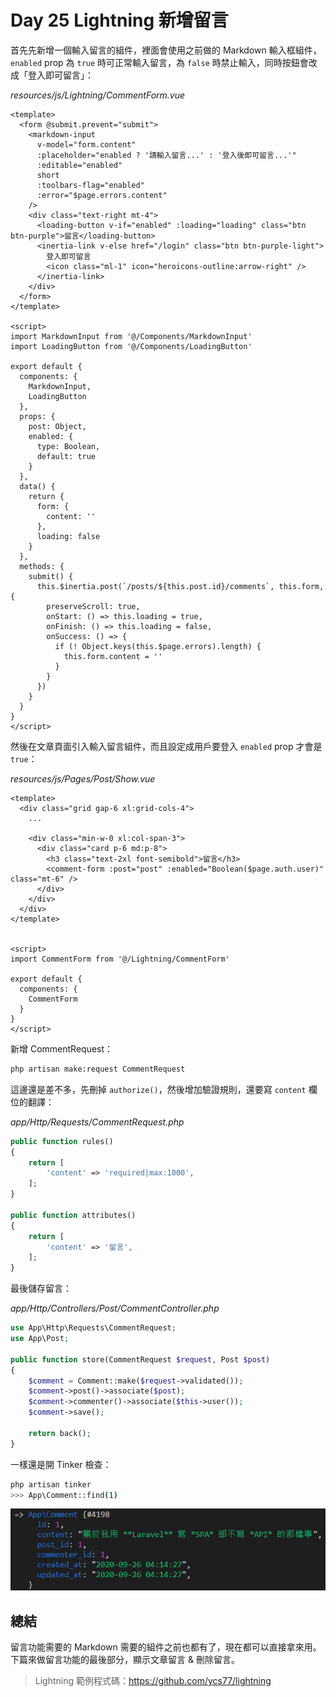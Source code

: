 # Day 25 Lightning 新增留言

首先先新增一個輸入留言的組件，裡面會使用之前做的 Markdown 輸入框組件，`enabled` prop 為 `true` 時可正常輸入留言，為 `false` 時禁止輸入，同時按鈕會改成「登入即可留言」：

*resources/js/Lightning/CommentForm.vue*
```vue
<template>
  <form @submit.prevent="submit">
    <markdown-input
      v-model="form.content"
      :placeholder="enabled ? '請輸入留言...' : '登入後即可留言...'"
      :editable="enabled"
      short
      :toolbars-flag="enabled"
      :error="$page.errors.content"
    />
    <div class="text-right mt-4">
      <loading-button v-if="enabled" :loading="loading" class="btn btn-purple">留言</loading-button>
      <inertia-link v-else href="/login" class="btn btn-purple-light">
        登入即可留言
        <icon class="ml-1" icon="heroicons-outline:arrow-right" />
      </inertia-link>
    </div>
  </form>
</template>

<script>
import MarkdownInput from '@/Components/MarkdownInput'
import LoadingButton from '@/Components/LoadingButton'

export default {
  components: {
    MarkdownInput,
    LoadingButton
  },
  props: {
    post: Object,
    enabled: {
      type: Boolean,
      default: true
    }
  },
  data() {
    return {
      form: {
        content: ''
      },
      loading: false
    }
  },
  methods: {
    submit() {
      this.$inertia.post(`/posts/${this.post.id}/comments`, this.form, {
        preserveScroll: true,
        onStart: () => this.loading = true,
        onFinish: () => this.loading = false,
        onSuccess: () => {
          if (! Object.keys(this.$page.errors).length) {
            this.form.content = ''
          }
        }
      })
    }
  }
}
</script>
```

然後在文章頁面引入輸入留言組件，而且設定成用戶要登入 `enabled` prop 才會是 `true`：

*resources/js/Pages/Post/Show.vue*
```vue
<template>
  <div class="grid gap-6 xl:grid-cols-4">
    ...

    <div class="min-w-0 xl:col-span-3">
      <div class="card p-6 md:p-8">
        <h3 class="text-2xl font-semibold">留言</h3>
        <comment-form :post="post" :enabled="Boolean($page.auth.user)" class="mt-6" />
      </div>
    </div>
  </div>
</template>


<script>
import CommentForm from '@/Lightning/CommentForm'

export default {
  components: {
    CommentForm
  }
}
</script>
```

新增 CommentRequest：

```bash
php artisan make:request CommentRequest
```

這邊還是差不多，先刪掉 `authorize()`，然後增加驗證規則，還要寫 `content` 欄位的翻譯：

*app/Http/Requests/CommentRequest.php*
```php
public function rules()
{
    return [
        'content' => 'required|max:1000',
    ];
}

public function attributes()
{
    return [
        'content' => '留言',
    ];
}
```

最後儲存留言：

*app/Http/Controllers/Post/CommentController.php*
```php
use App\Http\Requests\CommentRequest;
use App\Post;

public function store(CommentRequest $request, Post $post)
{
    $comment = Comment::make($request->validated());
    $comment->post()->associate($post);
    $comment->commenter()->associate($this->user());
    $comment->save();

    return back();
}
```

一樣還是開 Tinker 檢查：

```bash
php artisan tinker
>>> App\Comment::find(1)
```

![](../images/day25-01.jpg)

## 總結

留言功能需要的 Markdown 需要的組件之前也都有了，現在都可以直接拿來用。下篇來做留言功能的最後部分，顯示文章留言 & 刪除留言。

> Lightning 範例程式碼：https://github.com/ycs77/lightning
